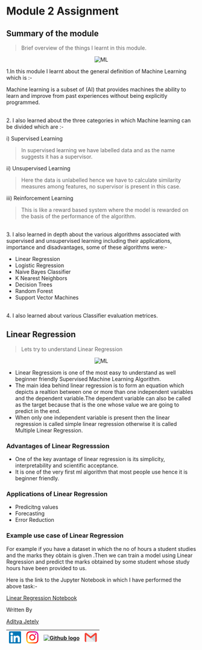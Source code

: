 # Module 2 Assignment

## Summary of the module
> Brief overview of the things I learnt in this module.

<p align = "center">
	<img src="https://encrypted-tbn0.gstatic.com/images?q=tbn%3AANd9GcQXEfKjCLi9BltK3c71KzYSAofm8DFF7ZUSSg&usqp=CAU" alt="ML">
</p>

1.In this module I learnt about the general definition of Machine Learning which is :- 

Machine learning is a subset of (AI) that provides machines the ability to learn and improve from past experiences without being explicitly programmed.

<br>
2. I also learned about the three categories in which Machine learning can be divided which are :-

i) Supervised Learning
> In supervised learning we have labelled data and as the name suggests it has a supervisor. 

ii) Unsupervised Learning
> Here the data is unlabelled hence we have to calculate similarity measures among features, no supervisor is present in this case.

iii) Reinforcement Learning
> This is like a reward based system where the model is rewarded on the basis of the performance of the algorithm.

<br>
3. I also learned in depth about the various algorithms associated with supervised and unsupervised learning including their applications, importance and disadvantages, some of these algorithms were:-

- Linear Regression
- Logistic Regression
- Naive Bayes Classifier
- K Nearest Neighbors
- Decision Trees
- Random Forest 
- Support Vector Machines

<br>
4. I also learned about various Classifier evaluation metrices.

## Linear Regression
> Lets try to understand Linear Regression

<p align = "center">
	<img src="https://encrypted-tbn0.gstatic.com/images?q=tbn%3AANd9GcR3g73x_Mwh6R5pRZ-LHqlslAdM-UxzPElh8A&usqp=CAU" alt="ML">
</p>

- Linear Regressiom is one of the most easy to understand as well beginner friendly Supervised Machine Learning Algorithm.
- The main idea behind linear regression is to form an equation which depicts a realtion between one or more than one independent variables and the dependent variable.The dependent variable can also be called as the target because that is the one whose value we are going to predict in the end.
- When only one independent variable is present then the linear regression is called simple linear regression otherwise it is called Multiple Linear Regression.

### Advantages of Linear Regresssion

- One of the key avantage of linear regression is its simplicity, interpretability and scientific acceptance.
- It is one of the very first ml algorithm that most people use hence it is beginner friendly.

### Applications of Linear Regression

- Predicitng values
- Forecasting
- Error Reduction
 
 
 ### Example use case of Linear Regression
 
 For example if you have a dataset in which the no of hours a student studies and the marks they obtain is given .Then we can train a model using Linear Regression and predict the marks obtained by some student whose study hours have been provided to us.
 
 Here is the link to the Jupyter Notebook in which I have performed the above task:-
 
 [Linear Regression Notebook](https://github.com/AdityaJ7/The-Sparks-Foundation-Intern/blob/master/Task_1/Task_1.ipynb)
 
 
 Written By
 
 [Aditya Jetely](https://github.com/AdityaJ7)
 
 
 | [<img src="https://github.com/AdityaJ7/AdityaJ7/blob/master/Assets/Linkedin.svg" alt="Linkedin Logo" width="32">](https://in.linkedin.com/in/aditya-jetely/) |  [<img src="https://github.com/AdityaJ7/AdityaJ7/blob/master/Assets/Instagram.svg" alt="instagram logo" width="32">](https://www.instagram.com/violentbird/)| [<img src="https://cdn.svgporn.com/logos/github-icon.svg" alt="Github logo" width="34">](https://github.com/AdityaJ7)| [<img src="https://github.com/AdityaJ7/AdityaJ7/blob/master/Assets/Gmail.svg" alt="Gmail logo" height="32">](mailto:ajetely@gmail.com)
|:---:|:---:|:---:|:---:|

